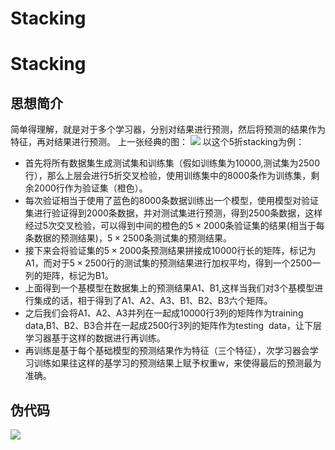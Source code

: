 # Stacking



# Stacking

## 思想简介
简单得理解，就是对于多个学习器，分别对结果进行预测，然后将预测的结果作为特征，再对结果进行预测。
上一张经典的图：
![](https://cdn.jsdelivr.net/gh/vllbc/img4blog//image/Pasted%20image%2020221018191932.png)
以这个5折stacking为例：

- 首先将所有数据集生成测试集和训练集（假如训练集为10000,测试集为2500行），那么上层会进行5折交叉检验，使用训练集中的8000条作为训练集，剩余2000行作为验证集（橙色）。
- 每次验证相当于使用了蓝色的8000条数据训练出一个模型，使用模型对验证集进行验证得到2000条数据，并对测试集进行预测，得到2500条数据，这样经过5次交叉检验，可以得到中间的橙色的$5\times 2000$条验证集的结果(相当于每条数据的预测结果)，$5\times 2500$条测试集的预测结果。
- 接下来会将验证集的$5\times 2000$条预测结果拼接成10000行长的矩阵，标记为A1，而对于$5\times 2500$行的测试集的预测结果进行加权平均，得到一个2500一列的矩阵，标记为B1。
- 上面得到一个基模型在数据集上的预测结果A1、B1,这样当我们对3个基模型进行集成的话，相于得到了A1、A2、A3、B1、B2、B3六个矩阵。
- 之后我们会将A1、A2、A3并列在一起成10000行3列的矩阵作为training data,B1、B2、B3合并在一起成2500行3列的矩阵作为testing  data，让下层学习器基于这样的数据进行再训练。
- 再训练是基于每个基础模型的预测结果作为特征（三个特征），次学习器会学习训练如果往这样的基学习的预测结果上赋予权重w，来使得最后的预测最为准确。


## 伪代码

![](https://cdn.jsdelivr.net/gh/vllbc/img4blog//image/Pasted%20image%2020220826211308.png)
